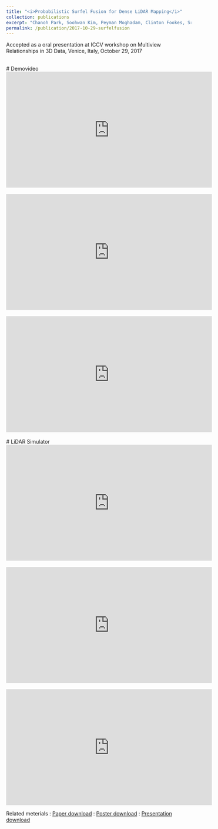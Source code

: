 ```yaml
---
title: "<i>Probabilistic Surfel Fusion for Dense LiDAR Mapping</i>"
collection: publications
excerpt: "Chanoh Park, Soohwan Kim, Peyman Moghadam, Clinton Fookes, Sridha Sridharan, ICCV workshop 2017.<br> <img src='/images/probsurfel_main.png'>"
permalink: /publication/2017-10-29-surfelfusion
---
```


Accepted as a oral presentation at ICCV workshop on Multiview Relationships in 3D Data, Venice, Italy, October 29, 2017

<br>
# Demovideo
<iframe width="560" height="315" src="https://www.youtube.com/embed/OS34651GURQ" frameborder="0" allow="autoplay; encrypted-media"> </iframe>
<br>
<br>
<iframe width="560" height="315" src="https://www.youtube.com/embed/71ZfnF_4Njc" frameborder="0" allow="autoplay; encrypted-media"> </iframe>
<br>
<br>
<iframe width="560" height="315" src="https://www.youtube.com/embed/ybQG3WToklw" frameborder="0" allow="autoplay; encrypted-media"> </iframe>
<br>

<br>
# LiDAR Simulator
<iframe width="560" height="315" src="https://www.youtube.com/embed/G8vr0zym_9s" frameborder="0" allow="autoplay; encrypted-media"> </iframe>
<br>

<br>
<iframe width="560" height="315" src="https://www.youtube.com/embed/jLOGYEvO-1Y" frameborder="0" allow="autoplay; encrypted-media"> </iframe>
<br>

<br>
<iframe width="560" height="315" src="https://www.youtube.com/embed/UnFP56ih1OA" frameborder="0" allow="autoplay; encrypted-media"> </iframe>
<br>


Related meterials
:   [Paper download](https://arxiv.org/pdf/1709.01265.pdf)
:   [Poster download](http://copark86.github.io/files/surfelfusion_poster.pdf)
:   [Presentation download](http://copark86.github.io/files/surfelfusion_ppt.pdf)
